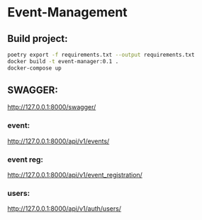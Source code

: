 # Event-Management

## Build project:

``` bash
poetry export -f requirements.txt --output requirements.txt
docker build -t event-manager:0.1 .
docker-compose up
```

## SWAGGER:
http://127.0.0.1:8000/swagger/

### event:
http://127.0.0.1:8000/api/v1/events/

### event reg:

http://127.0.0.1:8000/api/v1/event_registration/

### users:

http://127.0.0.1:8000/api/v1/auth/users/
